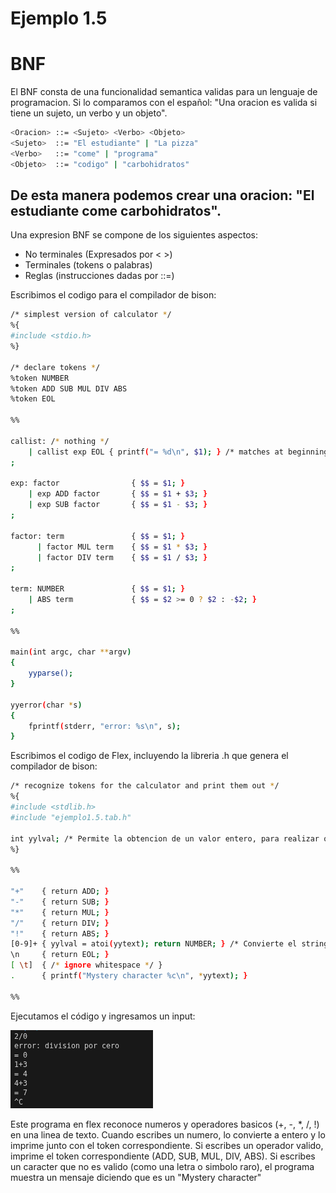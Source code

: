 # Ejemplo 1.5

# BNF
El BNF consta de una funcionalidad semantica validas para un lenguaje de programacion.
Si lo comparamos con el español: "Una oracion es valida si tiene un sujeto, un verbo y un objeto".
```bash
<Oracion> ::= <Sujeto> <Verbo> <Objeto>  
<Sujeto>  ::= "El estudiante" | "La pizza"  
<Verbo>   ::= "come" | "programa"  
<Objeto>  ::= "codigo" | "carbohidratos"  
```
De esta manera podemos crear una oracion: "El estudiante come carbohidratos".
---
Una expresion BNF se compone de los siguientes aspectos:
* No terminales (Expresados por < >)
* Terminales (tokens o palabras)
* Reglas (instrucciones dadas por ::=)

Escribimos el codigo para el compilador de bison:

```bash
/* simplest version of calculator */
%{
#include <stdio.h>
%}

/* declare tokens */
%token NUMBER
%token ADD SUB MUL DIV ABS
%token EOL

%%

callist: /* nothing */
    | callist exp EOL { printf("= %d\n", $1); } /* matches at beginning of input, EOL is end of an expression */
;

exp: factor                { $$ = $1; }
    | exp ADD factor       { $$ = $1 + $3; }
    | exp SUB factor       { $$ = $1 - $3; }
;

factor: term               { $$ = $1; }
      | factor MUL term    { $$ = $1 * $3; }
      | factor DIV term    { $$ = $1 / $3; }
;

term: NUMBER               { $$ = $1; }
    | ABS term             { $$ = $2 >= 0 ? $2 : -$2; }
;

%%

main(int argc, char **argv)
{
    yyparse();
}

yyerror(char *s)
{
    fprintf(stderr, "error: %s\n", s);
}

```

Escribimos el codigo de Flex, incluyendo la libreria .h que genera el compilador de bison:

```bash
/* recognize tokens for the calculator and print them out */
%{
#include <stdlib.h>
#include "ejemplo1.5.tab.h"

int yylval; /* Permite la obtencion de un valor entero, para realizar operaciones*/
%}

%%

"+"    { return ADD; }
"-"    { return SUB; }
"*"    { return MUL; }
"/"    { return DIV; }
"!"    { return ABS; }
[0-9]+ { yylval = atoi(yytext); return NUMBER; } /* Convierte el string ingresado a entero usando (atoi) luego retorna el valor de NUMBER*/
\n     { return EOL; }
[ \t]  { /* ignore whitespace */ }
.      { printf("Mystery character %c\n", *yytext); }

%%

```
Ejecutamos el código y ingresamos un input:

![alt text](image.png)

Este programa en flex reconoce numeros y operadores basicos (+, -, *, /, !) en una linea de texto. Cuando escribes un numero, lo convierte a entero y lo imprime junto con el token correspondiente. Si escribes un operador valido, imprime el token correspondiente (ADD, SUB, MUL, DIV, ABS). Si escribes un caracter que no es valido (como una letra o simbolo raro), el programa muestra un mensaje diciendo que es un "Mystery character"
